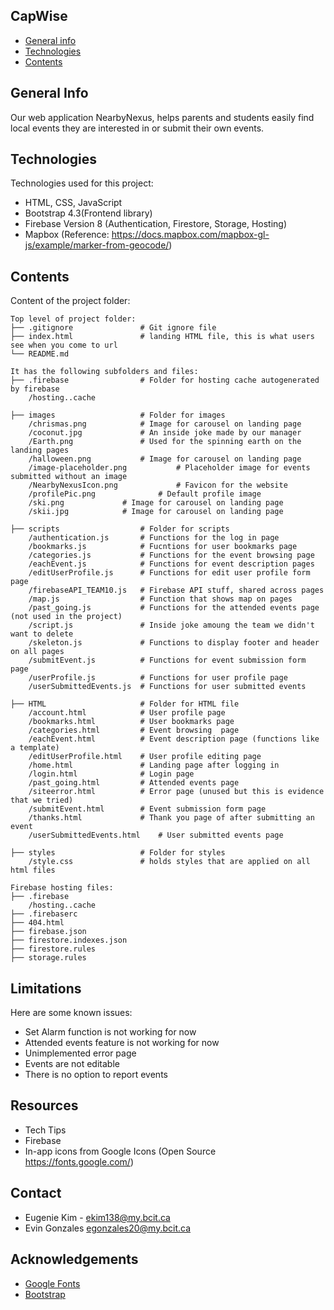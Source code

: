 ## CapWise
* [General info](#general-info)
* [Technologies](#technologies)
* [Contents](#content)

## General Info
Our web application NearbyNexus, helps parents and students
easily find local events they are interested in or submit their own events.

## Technologies
Technologies used for this project:
- HTML, CSS, JavaScript
- Bootstrap 4.3(Frontend library)
- Firebase Version 8 (Authentication, Firestore, Storage, Hosting)
- Mapbox (Reference: https://docs.mapbox.com/mapbox-gl-js/example/marker-from-geocode/)

## Contents
Content of the project folder:
```
Top level of project folder:
├── .gitignore               # Git ignore file
├── index.html               # landing HTML file, this is what users see when you come to url
└── README.md

It has the following subfolders and files:
├── .firebase                # Folder for hosting cache autogenerated by firebase
	/hosting..cache

├── images                   # Folder for images
    /chrismas.png			 # Image for carousel on landing page
    /coconut.jpg			 # An inside joke made by our manager
    /Earth.png			 	 # Used for the spinning earth on the landing pages
    /halloween.png			 # Image for carousel on landing page
    /image-placeholder.png			 # Placeholder image for events submitted without an image
    /NearbyNexusIcon.png			 # Favicon for the website
    /profilePic.png 			 # Default profile image
    /ski.png 			 # Image for carousel on landing page
    /skii.jpg  			 # Image for carousel on landing page

├── scripts                  # Folder for scripts
    /authentication.js		 # Functions for the log in page
    /bookmarks.js			 # Fucntions for user bookmarks page
    /categories.js			 # Functions for the event browsing page
    /eachEvent.js			 # Functions for event description pages
    /editUserProfile.js		 # Functions for edit user profile form page
    /firebaseAPI_TEAM10.js   # Firebase API stuff, shared across pages
    /map.js					 # Function that shows map on pages
    /past_going.js			 # Functions for the attended events page (not used in the project)
    /script.js				 # Inside joke amoung the team we didn't want to delete
    /skeleton.js			 # Functions to display footer and header on all pages
    /submitEvent.js 		 # Functions for event submission form page
    /userProfile.js			 # Functions for user profile page
    /userSubmittedEvents.js	 # Functions for user submitted events

├── HTML                     # Folder for HTML file
    /account.html			 # User profile page
    /bookmarks.html			 # User bookmarks page
    /categories.html		 # Event browsing  page
    /eachEvent.html			 # Event description page (functions like a template)
    /editUserProfile.html	 # User profile editing page
    /home.html				 # Landing page after logging in
    /login.html				 # Login page
    /past_going.html		 # Attended events page
	/siteerror.html			 # Error page (unused but this is evidence that we tried)
    /submitEvent.html		 # Event submission form page
    /thanks.html			 # Thank you page of after submitting an event
    /userSubmittedEvents.html	 # User submitted events page

├── styles                   # Folder for styles
    /style.css               # holds styles that are applied on all html files

Firebase hosting files:
├── .firebase
	/hosting..cache
├── .firebaserc
├── 404.html
├── firebase.json
├── firestore.indexes.json
├── firestore.rules
├── storage.rules
```
## Limitations
Here are some known issues:
- Set Alarm function is not working for now
- Attended events feature is not working for now
- Unimplemented error page
- Events are not editable
- There is no option to report events

## Resources
- Tech Tips
- Firebase
- In-app icons from Google Icons (Open Source https://fonts.google.com/)
## Contact 
* Eugenie Kim - ekim138@my.bcit.ca
* Evin Gonzales egonzales20@my.bcit.ca
## Acknowledgements 
* <a href="https://fonts.google.com/">Google Fonts</a>
* <a href="https://getbootstrap.com/">Bootstrap</a>